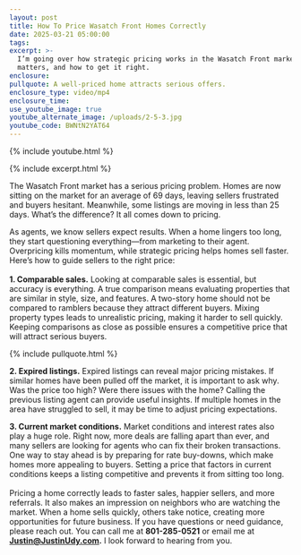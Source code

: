 ```yaml
---
layout: post
title: How To Price Wasatch Front Homes Correctly
date: 2025-03-21 05:00:00
tags:
excerpt: >-
  I’m going over how strategic pricing works in the Wasatch Front market, why it
  matters, and how to get it right.
enclosure:
pullquote: A well-priced home attracts serious offers.
enclosure_type: video/mp4
enclosure_time:
use_youtube_image: true
youtube_alternate_image: /uploads/2-5-3.jpg
youtube_code: BWNtN2YAT64
---
```

{% include youtube.html %}

{% include excerpt.html %}

The Wasatch Front market has a serious pricing problem. Homes are now sitting on the market for an average of 69 days, leaving sellers frustrated and buyers hesitant. Meanwhile, some listings are moving in less than 25 days. What’s the difference? It all comes down to pricing.

As agents, we know sellers expect results. When a home lingers too long, they start questioning everything—from marketing to their agent. Overpricing kills momentum, while strategic pricing helps homes sell faster. Here’s how to guide sellers to the right price:<br><br>**1\. Comparable sales.** Looking at comparable sales is essential, but accuracy is everything. A true comparison means evaluating properties that are similar in style, size, and features. A two-story home should not be compared to ramblers because they attract different buyers. Mixing property types leads to unrealistic pricing, making it harder to sell quickly. Keeping comparisons as close as possible ensures a competitive price that will attract serious buyers.

{% include pullquote.html %}

**2\. Expired listings.** Expired listings can reveal major pricing mistakes. If similar homes have been pulled off the market, it is important to ask why. Was the price too high? Were there issues with the home? Calling the previous listing agent can provide useful insights. If multiple homes in the area have struggled to sell, it may be time to adjust pricing expectations.

**3\. Current market conditions.** Market conditions and interest rates also play a huge role. Right now, more deals are falling apart than ever, and many sellers are looking for agents who can fix their broken transactions. One way to stay ahead is by preparing for rate buy-downs, which make homes more appealing to buyers. Setting a price that factors in current conditions keeps a listing competitive and prevents it from sitting too long.<br><br>Pricing a home correctly leads to faster sales, happier sellers, and more referrals. It also makes an impression on neighbors who are watching the market. When a home sells quickly, others take notice, creating more opportunities for future business. If you have questions or need guidance, please reach out. You can call me at **801-285-0521** or email me at [**Justin@JustinUdy.com**](mailto:Justin@JustinUdy.com)**.** I look forward to hearing from you.